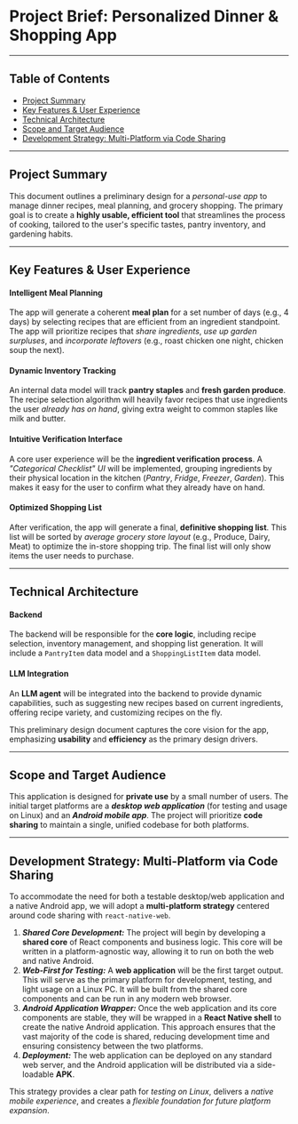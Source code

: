 # Project Brief: Personalized Dinner &amp; Shopping App

***

## Table of Contents
- [Project Summary](#project-summary)
- [Key Features &amp; User Experience](#key-features--user-experience)
- [Technical Architecture](#technical-architecture)
- [Scope and Target Audience](#scope-and-target-audience)
- [Development Strategy: Multi-Platform via Code Sharing](#development-strategy-multi-platform-via-code-sharing)

***

## Project Summary
This document outlines a preliminary design for a *personal-use app* to manage dinner recipes, meal planning, and grocery shopping. The primary goal is to create a **highly usable, efficient tool** that streamlines the process of cooking, tailored to the user's specific tastes, pantry inventory, and gardening habits.

***

## Key Features &amp; User Experience

#### Intelligent Meal Planning
The app will generate a coherent **meal plan** for a set number of days (e.g., 4 days) by selecting recipes that are efficient from an ingredient standpoint. The app will prioritize recipes that *share ingredients*, *use up garden surpluses*, and *incorporate leftovers* (e.g., roast chicken one night, chicken soup the next).

#### Dynamic Inventory Tracking
An internal data model will track **pantry staples** and **fresh garden produce**. The recipe selection algorithm will heavily favor recipes that use ingredients the user *already has on hand*, giving extra weight to common staples like milk and butter.

#### Intuitive Verification Interface
A core user experience will be the **ingredient verification process**. A *"Categorical Checklist" UI* will be implemented, grouping ingredients by their physical location in the kitchen (*Pantry*, *Fridge*, *Freezer*, *Garden*). This makes it easy for the user to confirm what they already have on hand.

#### Optimized Shopping List
After verification, the app will generate a final, **definitive shopping list**. This list will be sorted by *average grocery store layout* (e.g., Produce, Dairy, Meat) to optimize the in-store shopping trip. The final list will only show items the user needs to purchase.

***

## Technical Architecture

#### Backend
The backend will be responsible for the **core logic**, including recipe selection, inventory management, and shopping list generation. It will include a `PantryItem` data model and a `ShoppingListItem` data model.

#### LLM Integration
An **LLM agent** will be integrated into the backend to provide dynamic capabilities, such as suggesting new recipes based on current ingredients, offering recipe variety, and customizing recipes on the fly.

This preliminary design document captures the core vision for the app, emphasizing **usability** and **efficiency** as the primary design drivers.

***

## Scope and Target Audience
This application is designed for **private use** by a small number of users. The initial target platforms are a ***desktop web application*** (for testing and usage on Linux) and an ***Android mobile app***. The project will prioritize **code sharing** to maintain a single, unified codebase for both platforms.

***

## Development Strategy: Multi-Platform via Code Sharing
To accommodate the need for both a testable desktop/web application and a native Android app, we will adopt a **multi-platform strategy** centered around code sharing with `react-native-web`.

1.  ***Shared Core Development:*** The project will begin by developing a **shared core** of React components and business logic. This core will be written in a platform-agnostic way, allowing it to run on both the web and native Android.
2.  ***Web-First for Testing:*** A **web application** will be the first target output. This will serve as the primary platform for development, testing, and light usage on a Linux PC. It will be built from the shared core components and can be run in any modern web browser.
3.  ***Android Application Wrapper:*** Once the web application and its core components are stable, they will be wrapped in a **React Native shell** to create the native Android application. This approach ensures that the vast majority of the code is shared, reducing development time and ensuring consistency between the two platforms.
4.  ***Deployment:*** The web application can be deployed on any standard web server, and the Android application will be distributed via a side-loadable **APK**.

This strategy provides a clear path for *testing on Linux*, delivers a *native mobile experience*, and creates a *flexible foundation for future platform expansion*.
